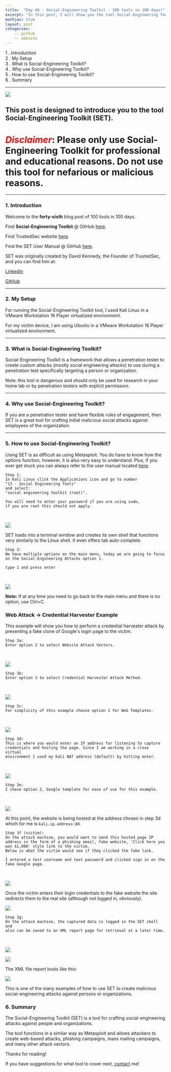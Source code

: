 ```yaml
---
title:  "Day 46 - Social-Engineering Toolkit - 100 tools in 100 days!"
excerpt: "In this post, I will show you the tool Social-Engineering Toolkit and how it works."
mathjax: true
layout: post
categories:
    -- github
    -- website
---
```


1 . Introduction
<br>
2 . My Setup
<br>
3 . What is Social-Engineering Toolkit?
<br>
4 . Why use Social-Engineering Toolkit?
<br>
5 . How to use Social-Engineering Toolkit?
<br>
6 . Summary

---

![](https://raw.githubusercontent.com/matthewomccorkle/matthewomccorkle.github.io/master/_posts/assets/100%20tools/socialengineertoolkit/setoolkit0.PNG)

## This post is designed to introduce you to the tool Social-Engineering Toolkit (SET).

# <span style="color:red">***Disclaimer***</span>: **Please only use Social-Engineering Toolkit for professional and educational reasons. Do not use this tool for nefarious or malicious reasons.**

---

### 1. **Introduction**

Welcome to the **forty-sixth** blog post of 100 tools in 100 days.<br> 


Find **Social-Engineering Toolkit** @ GitHub [here](https://github.com/trustedsec/Social-Engineering-toolkit).

Find TrustedSec website [here](https://www.trustedsec.com/).

Find the SET User Manual @ GitHub [here](https://github.com/trustedsec/Social-Engineering-toolkit/blob/master/readme/User_Manual.pdf).

SET was originally created by David Kennedy, the Founder of TrustedSec, and you can find him at:

[LinkedIn](https://www.linkedin.com/in/davidkennedy4/)

[GitHub](https://github.com/HackingDave?tab=repositories)

---

### 2. **My Setup**

For running the Social-Engineering Toolkit tool, I used Kali Linux in a VMware Workstation 16 Player virtualized environment.

For my victim device, I am using Ubuntu in a VMware Workstation 16 Player virtualized environment. 

---

### 3. **What is Social-Engineering Toolkit?**

Social-Engineering Toolkit is a framework that allows a penetration tester to create custom attacks (mostly social engineering attacks) to use during a penetration test specifically targeting a person or organization. 

Note: this tool is dangerous and should only be used for research in your home lab or by penetration testers with explicit permission. 

---

### 4. **Why use Social-Engineering Toolkit?**

If you are a penetration tester and have flexible rules of engagement, then SET is a great tool for crafting initial malicious social attacks against employees of the organization. 




---

### 5. **How to use Social-Engineering Toolkit?**

Using SET is as difficult as using Metasploit. You do have to know how the options function, however, it is also very easy to understand. Plus, if you ever get stuck you can always refer to the user manual located [here](https://github.com/trustedsec/Social-Engineering-toolkit/blob/master/readme/User_Manual.pdf).

    Step 1:
    In Kali Linux click the Applications icon and go to number 
    "13 - Social Engineering Tools" 
    and select:
    "social engineering toolkit (root)".

    You will need to enter your password if you are using sudo, 
    if you are root this should not apply. 

<br>

![](https://raw.githubusercontent.com/matthewomccorkle/matthewomccorkle.github.io/master/_posts/assets/100%20tools/socialengineertoolkit/setoolkit1.PNG)

SET loads into a terminal window and creates its own shell that functions very similarly to the Linux shell. It even offers tab auto-complete. 

    Step 2:
    We have multiple options on the main menu, today we are going to focus 
    on the Social-Engineering Attacks option 1.

    type 1 and press enter

<br>

![](https://raw.githubusercontent.com/matthewomccorkle/matthewomccorkle.github.io/master/_posts/assets/100%20tools/socialengineertoolkit/setoolkit2.PNG)

**Note:** If at any time you need to go back to the main menu and there is no option, use Ctrl+C.

### Web Attack -> Credential Harvester Example

This example will show you how to perform a credential harvester attack by presenting a fake clone of Google's login page to the victim. 

    Step 3a:
    Enter option 2 to select Website Attack Vectors.

<br>

![](https://raw.githubusercontent.com/matthewomccorkle/matthewomccorkle.github.io/master/_posts/assets/100%20tools/socialengineertoolkit/setoolkit3.PNG)

    Step 3b:
    Enter option 3 to select Credential Harvester Attack Method.

<br>

![](https://raw.githubusercontent.com/matthewomccorkle/matthewomccorkle.github.io/master/_posts/assets/100%20tools/socialengineertoolkit/setoolkit4.PNG)

    Step 3c:
    For simplicity of this example choose option 1 for Web Templates.

<br>

![](https://raw.githubusercontent.com/matthewomccorkle/matthewomccorkle.github.io/master/_posts/assets/100%20tools/socialengineertoolkit/setoolkit5.PNG)

    Step 3d:
    This is where you would enter an IP address for listening to capture 
    credentials and hosting the page. Since I am working in a close virtual 
    environment I used my Kali NAT address (default) by hitting enter.

<br>

![](https://raw.githubusercontent.com/matthewomccorkle/matthewomccorkle.github.io/master/_posts/assets/100%20tools/socialengineertoolkit/setoolkit6.PNG)

    Step 3e:
    I chose option 2, Google template for ease of use for this example.

<br>

![](https://raw.githubusercontent.com/matthewomccorkle/matthewomccorkle.github.io/master/_posts/assets/100%20tools/socialengineertoolkit/setoolkit7.PNG)

At this point, the website is being hosted at the address chosen in step 3d which for me is `kali.ip.address:80`.

    Step 3f (victim):
    On the attack machine, you would want to send this hosted page IP 
    address in the form of a phishing email, fake website, 'Click here you 
    won $1,000' style link to the victim. 
    Below is what the victim would see if they clicked the fake link.

    I entered a test username and test password and clicked sign in on the 
    fake Google page. 

<br>

![](https://raw.githubusercontent.com/matthewomccorkle/matthewomccorkle.github.io/master/_posts/assets/100%20tools/socialengineertoolkit/setoolkit8.PNG)

Once the victim enters their login credentials to the fake website the site redirects them to the real site (although not logged in, obviously).

![](https://raw.githubusercontent.com/matthewomccorkle/matthewomccorkle.github.io/master/_posts/assets/100%20tools/socialengineertoolkit/setoolkit10.PNG)

    Step 3g: 
    On the attack machine, the captured data is logged in the SET shell and 
    also can be saved to an XML report page for retrieval at a later time. 

<br>

![](https://raw.githubusercontent.com/matthewomccorkle/matthewomccorkle.github.io/master/_posts/assets/100%20tools/socialengineertoolkit/setoolkit9.PNG)

![](https://raw.githubusercontent.com/matthewomccorkle/matthewomccorkle.github.io/master/_posts/assets/100%20tools/socialengineertoolkit/setoolkit11.PNG)

The XML file report looks like this:

![](https://raw.githubusercontent.com/matthewomccorkle/matthewomccorkle.github.io/master/_posts/assets/100%20tools/socialengineertoolkit/setoolkit12.PNG)


This is one of the many examples of how to use SET to create malicious social-engineering attacks against persons or organizations. 

### 

### 6. **Summary**

The Social-Engineering Toolkit (SET) is a tool for crafting social-engineering attacks against people and organizations. 

The tool functions in a similar way as Metasploit and allows attackers to create web-based attacks, phishing campaigns, mass mailing campaigns, and many other attack vectors. 

Thanks for reading!<br>

If you have suggestions for what tool to cover next, [contact](mailto:matthew.o.mccorkle@gmail.com) me!
